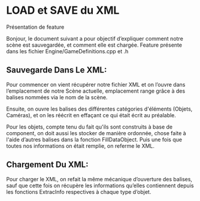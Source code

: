# LOAD et SAVE du XML
Présentation de feature

Bonjour, le document suivant a pour objectif d’expliquer comment notre scène est sauvegardée, et comment elle est chargée. Feature présente dans les fichier Engine/GameDefinitions.cpp et .h

## Sauvegarde Dans Le XML:
Pour commencer on vient récupérer notre fichier XML et on l’ouvre dans l’emplacement de notre Scène actuelle, emplacement range grâce à des balises nommées via le nom de la scène.

Ensuite, on ouvre les balises des différentes catégories d'éléments (Objets, Caméras), et on les réécrit en effaçant ce qui était écrit au préalable.

Pour les objets, compte tenu du fait qu'ils sont construits à base de component, on doit aussi les stocker de manière ordonnée, chose faite à l'aide d’autres balises dans la fonction FillDataObject. Puis une fois que toutes nos informations on était remplie, on referme le XML.

## Chargement Du XML:
Pour charger le XML, on refait la même mécanique d’ouverture des balises, sauf que cette fois on récupère les informations qu’elles contiennent depuis les fonctions ExtracInfo respectives à chaque type d‘objet.
